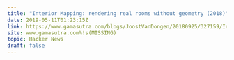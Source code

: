 ```yaml
---
title: "Interior Mapping: rendering real rooms without geometry (2018)"
date: 2019-05-11T01:23:15Z
link: https://www.gamasutra.com/blogs/JoostVanDongen/20180925/327159/Interior_Mapping_rendering_real_rooms_without_geometry.php?utm_medium=RSS&utm_source=hune
site: www.gamasutra.com%!s(MISSING)
topic: Hacker News
draft: false
---
```

